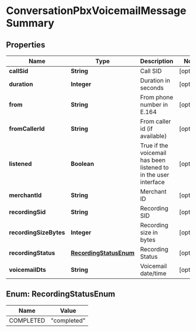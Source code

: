 

# ConversationPbxVoicemailMessageSummary


## Properties

| Name | Type | Description | Notes |
|------------ | ------------- | ------------- | -------------|
|**callSid** | **String** | Call SID |  [optional] |
|**duration** | **Integer** | Duration in seconds |  [optional] |
|**from** | **String** | From phone number in E.164 |  [optional] |
|**fromCallerId** | **String** | From caller id (if available) |  [optional] |
|**listened** | **Boolean** | True if the voicemail has been listened to in the user interface |  [optional] |
|**merchantId** | **String** | Merchant ID |  [optional] |
|**recordingSid** | **String** | Recording SID |  [optional] |
|**recordingSizeBytes** | **Integer** | Recording size in bytes |  [optional] |
|**recordingStatus** | [**RecordingStatusEnum**](#RecordingStatusEnum) | Recording Status |  [optional] |
|**voicemailDts** | **String** | Voicemail date/time |  [optional] |



## Enum: RecordingStatusEnum

| Name | Value |
|---- | -----|
| COMPLETED | &quot;completed&quot; |



